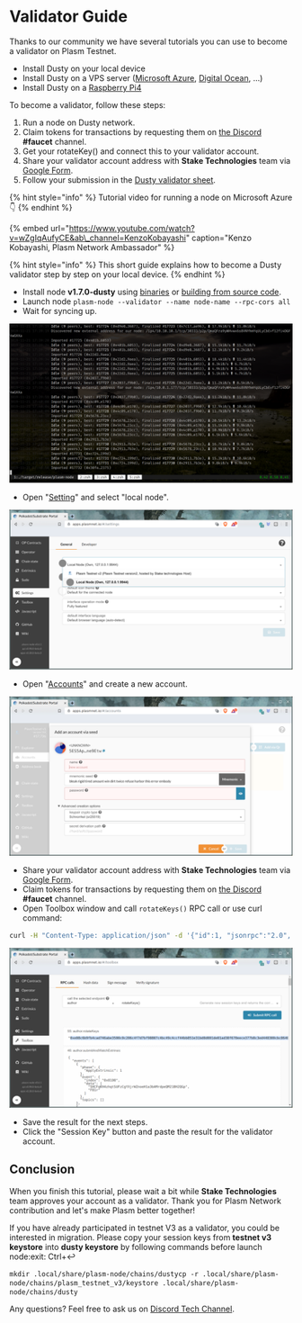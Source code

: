 # Validator Guide

Thanks to our community we have several tutorials you can use to become a validator on Plasm Testnet.

* Install Dusty on your local device
* Install Dusty on a VPS server \([Microsoft Azure](https://fiex.medium.com/plasm-node-on-azure-32ec5a204b45), [Digital Ocean](https://fiex.medium.com/become-a-plasm-network-validator-c212085cc72e), ...\)
* Install Dusty on a [Raspberry Pi4](https://github.com/bLd75/Plasm-RPi)

To become a validator, follow these steps:

1. Run a node on Dusty network.
2. Claim tokens for transactions by requesting them on [the Discord](https://discord.gg/Z3nC9U4) **\#faucet** channel.
3. Get your rotateKey\(\) and connect this to your validator account.
4. Share your validator account address with **Stake Technologies** team via [Google Form](https://docs.google.com/forms/d/e/1FAIpQLSday0ckkK43TzJgKtQmJdzkudQNFDXspZAuUGi5Y5vfjkis3Q/viewform).
5. Follow your submission in the [Dusty validator sheet](https://docs.google.com/spreadsheets/d/1AYsS6V_Ypwde5lYulhZBMAx1X2vZ1u1zDXni_ddz-6c/edit#gid=2013382367).

{% hint style="info" %}
Tutorial video for running a node on Microsoft Azure  👇
{% endhint %}

{% embed url="https://www.youtube.com/watch?v=wZgIqAufyCE&ab\_channel=KenzoKobayashi" caption="Kenzo Kobayashi, Plasm Network Ambassador" %}

{% hint style="info" %}
This short guide explains how to become a Dusty validator step by step on your local device.
{% endhint %}

* Install node **v1.7.0-dusty** using [binaries](https://github.com/PlasmNetwork/Plasm/releases/tag/v1.7.0-dusty) or [building from source code](https://github.com/staketechnologies/Plasm#building-from-source).
* Launch node `plasm-node --validator --name node-name --rpc-cors all`
* Wait for syncing up.

![](../.gitbook/assets/testnet_sync.png)

* Open "[Setting](https://apps.plasmnet.io/#/settings)" and select "local node".

![](../.gitbook/assets/testnet_settings.png)

* Open "[Accounts](https://apps.plasmnet.io/#/accounts)" and create a new account.

![](../.gitbook/assets/testnet_accounts.png)

* Share your validator account address with **Stake Technologies** team via [Google Form](https://docs.google.com/forms/d/e/1FAIpQLSday0ckkK43TzJgKtQmJdzkudQNFDXspZAuUGi5Y5vfjkis3Q/viewform).
* Claim tokens for transactions by requesting them on [the Discord](https://discord.gg/Z3nC9U4) **\#faucet** channel.
* Open Toolbox window and call `rotateKeys()` RPC call or use curl command:

```bash
curl -H "Content-Type: application/json" -d '{"id":1, "jsonrpc":"2.0", "method": "author_rotateKeys", "params":[]}' http://localhost:9933
```

![](../.gitbook/assets/testnet_rotate.png)

* Save the result for the next steps.
* Click the "Session Key" button and paste the result for the validator account.

## Conclusion

When you finish this tutorial, please wait a bit while **Stake Technologies** team approves your account as a validator. Thank you for Plasm Network contribution and let's make Plasm better together!

If you have already participated in testnet V3 as a validator, you could be interested in migration. Please copy your session keys from **testnet v3 keystore** into **dusty keystore** by following commands before launch node:exit: Ctrl+↩

```text
mkdir .local/share/plasm-node/chains/dustycp -r .local/share/plasm-node/chains/plasm_testnet_v3/keystore .local/share/plasm-node/chains/dusty
```

Any questions? Feel free to ask us on [Discord Tech Channel](https://discord.gg/Z3nC9U4).

